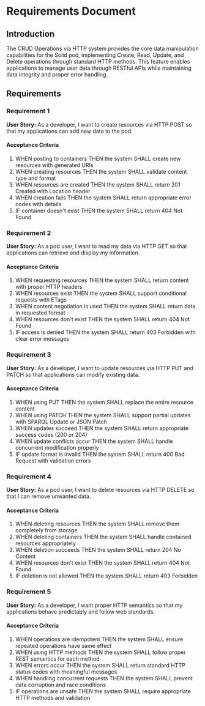 # Requirements Document

## Introduction

The CRUD Operations via HTTP system provides the core data manipulation capabilities for the Solid pod, implementing Create, Read, Update, and Delete operations through standard HTTP methods. This feature enables applications to manage user data through RESTful APIs while maintaining data integrity and proper error handling.

## Requirements

### Requirement 1

**User Story:** As a developer, I want to create resources via HTTP POST so that my applications can add new data to the pod.

#### Acceptance Criteria

1. WHEN posting to containers THEN the system SHALL create new resources with generated URIs
2. WHEN creating resources THEN the system SHALL validate content type and format
3. WHEN resources are created THEN the system SHALL return 201 Created with Location header
4. WHEN creation fails THEN the system SHALL return appropriate error codes with details
5. IF container doesn't exist THEN the system SHALL return 404 Not Found

### Requirement 2

**User Story:** As a pod user, I want to read my data via HTTP GET so that applications can retrieve and display my information.

#### Acceptance Criteria

1. WHEN requesting resources THEN the system SHALL return content with proper HTTP headers
2. WHEN resources exist THEN the system SHALL support conditional requests with ETags
3. WHEN content negotiation is used THEN the system SHALL return data in requested format
4. WHEN resources don't exist THEN the system SHALL return 404 Not Found
5. IF access is denied THEN the system SHALL return 403 Forbidden with clear error messages

### Requirement 3

**User Story:** As a developer, I want to update resources via HTTP PUT and PATCH so that applications can modify existing data.

#### Acceptance Criteria

1. WHEN using PUT THEN the system SHALL replace the entire resource content
2. WHEN using PATCH THEN the system SHALL support partial updates with SPARQL Update or JSON Patch
3. WHEN updates succeed THEN the system SHALL return appropriate success codes (200 or 204)
4. WHEN update conflicts occur THEN the system SHALL handle concurrent modification properly
5. IF update format is invalid THEN the system SHALL return 400 Bad Request with validation errors

### Requirement 4

**User Story:** As a pod user, I want to delete resources via HTTP DELETE so that I can remove unwanted data.

#### Acceptance Criteria

1. WHEN deleting resources THEN the system SHALL remove them completely from storage
2. WHEN deleting containers THEN the system SHALL handle contained resources appropriately
3. WHEN deletion succeeds THEN the system SHALL return 204 No Content
4. WHEN resources don't exist THEN the system SHALL return 404 Not Found
5. IF deletion is not allowed THEN the system SHALL return 403 Forbidden

### Requirement 5

**User Story:** As a developer, I want proper HTTP semantics so that my applications behave predictably and follow web standards.

#### Acceptance Criteria

1. WHEN operations are idempotent THEN the system SHALL ensure repeated operations have same effect
2. WHEN using HTTP methods THEN the system SHALL follow proper REST semantics for each method
3. WHEN errors occur THEN the system SHALL return standard HTTP status codes with meaningful messages
4. WHEN handling concurrent requests THEN the system SHALL prevent data corruption and race conditions
5. IF operations are unsafe THEN the system SHALL require appropriate HTTP methods and validation